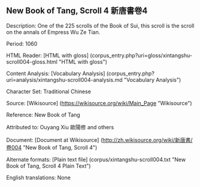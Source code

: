 ## New Book of Tang, Scroll 4 新唐書卷4

Description: One of the 225 scrolls of the Book of Sui, this scroll is the scroll on the annals of Empress Wu Ze Tian.

Period: 1060

HTML Reader: [HTML with gloss] (corpus_entry.php?uri=gloss/xintangshu-scroll004-gloss.html "HTML with gloss")

Content Analysis: [Vocabulary Analysis] (corpus_entry.php?uri=analysis/xintangshu-scroll004-analysis.md "Vocabulary Analysis")

Character Set: Traditional Chinese

Source: [Wikisource] (https://wikisource.org/wiki/Main_Page "Wikisource")

Reference: New Book of Tang

Attributed to: Ouyang Xiu 歐陽修 and others

Document: [Document at Wikisource] (http://zh.wikisource.org/wiki/新唐書/卷004 "New Book of Tang, Scroll 4")

Alternate formats: [Plain text file] (corpus/xintangshu-scroll004.txt "New Book of Tang, Scroll 4 Plain Text")

English translations: None